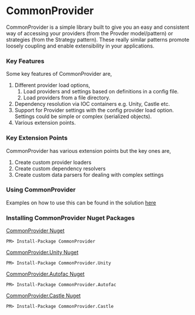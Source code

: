 # CommonProvider

CommonProvider is a simple library built to give you an easy and consistent way of accessing your providers (from the Provder model/pattern) or strategies (from the Strategy pattern). These really similar patterns promote loosely coupling and enable extensibility in your applications.

### Key Features
Some key features of CommonProvider are,

1. Different provider load options,
    1. Load providers and settings based on definitions in a config file.
    2. Load providers from a file directory.
2. Dependency resolution via IOC containers e.g. Unity, Castle etc.
3. Support for Provider settings with the config provider load option. Settings could be simple or complex (serialized objects).
4. Various extension points.

### Key Extension Points
CommonProvider has various extension points but the key ones are,

1. Create custom provider loaders
2. Create custom dependency resolvers
3. Create custom data parsers for dealing with complex settings

### Using CommonProvider
Examples on how to use this can be found in the solution [here](https://github.com/commonprovider/common-provider/tree/master/Examples)

### Installing CommonProvider Nuget Packages

[CommonProvider Nuget](https://www.nuget.org/packages/CommonProvider/)
```
PM> Install-Package CommonProvider
```

[CommonProvider.Unity Nuget](https://www.nuget.org/packages/CommonProvider.Unity/)
```
PM> Install-Package CommonProvider.Unity
```

[CommonProvider.Autofac Nuget](https://www.nuget.org/packages/CommonProvider.Autofac/)
```
PM> Install-Package CommonProvider.Autofac
```

[CommonProvider.Castle Nuget](https://www.nuget.org/packages/CommonProvider.Castle/)
```
PM> Install-Package CommonProvider.Castle
```

